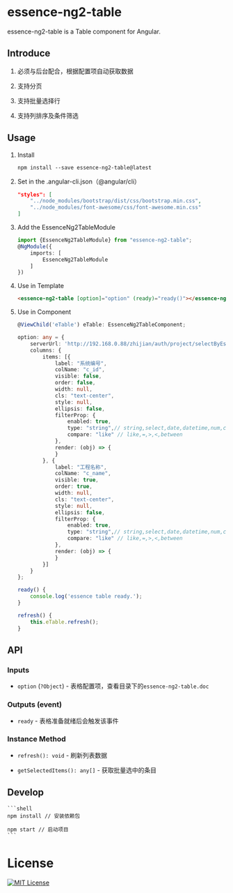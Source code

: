 # essence-ng2-table

essence-ng2-table is a Table component for Angular.

## Introduce

1. 必须与后台配合，根据配置项自动获取数据

2. 支持分页

3. 支持批量选择行

4. 支持列排序及条件筛选

## Usage

1. Install

	```shell
	npm install --save essence-ng2-table@latest
	```

2. Set in the .angular-cli.json（@angular/cli）

    ```json
    "styles": [
        "../node_modules/bootstrap/dist/css/bootstrap.min.css",
        "../node_modules/font-awesome/css/font-awesome.min.css"
    ]
    ```

3. Add the EssenceNg2TableModule

	```typescript
	import {EssenceNg2TableModule} from "essence-ng2-table";
	@NgModule({
	    imports: [
	        EssenceNg2TableModule
	    ]
	})
	```


4. Use in Template

    ```html
    <essence-ng2-table [option]="option" (ready)="ready()"></essence-ng2-table>
    ```

5. Use in Component

    ```typescript
    @ViewChild('eTable') eTable: EssenceNg2TableComponent;

    option: any = {
        serverUrl: 'http://192.168.0.88/zhijian/auth/project/selectByEssenceTablePage.do',
        columns: {
            items: [{
                label: "系统编号",
                colName: "c_id",
                visible: false,
                order: false,
                width: null,
                cls: "text-center",
                style: null,
                ellipsis: false,
                filterProp: {
                    enabled: true,
                    type: "string",// string,select,date,datetime,num,combobox
                    compare: "like" // like,=,>,<,between
                },
                render: (obj) => {
                }
            }, {
                label: "工程名称",
                colName: "c_name",
                visible: true,
                order: true,
                width: null,
                cls: "text-center",
                style: null,
                ellipsis: false,
                filterProp: {
                    enabled: true,
                    type: "string",// string,select,date,datetime,num,combobox
                    compare: "like" // like,=,>,<,between
                },
                render: (obj) => {
                }
            }]
        }
    };

    ready() {
        console.log('essence table ready.');
    }

    refresh() {
        this.eTable.refresh();
    }
    ```

## API

### Inputs

- `option` (`?Object`) - 表格配置项，查看目录下的`essence-ng2-table.doc`

### Outputs (event)

- `ready` - 表格准备就绪后会触发该事件

### Instance Method

- `refresh(): void` - 刷新列表数据

- `getSelectedItems(): any[]` - 获取批量选中的条目

## Develop

	```shell
	npm install // 安装依赖包

	npm start // 启动项目
	```

# License

[![MIT License](https://img.shields.io/badge/license-MIT-blue.svg?style=flat)](/LICENSE)
